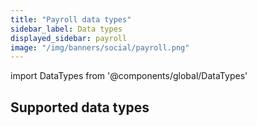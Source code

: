 ```yaml
---
title: "Payroll data types"
sidebar_label: Data types
displayed_sidebar: payroll
image: "/img/banners/social/payroll.png"
---
```


import DataTypes from '@components/global/DataTypes'

## Supported data types

<DataTypes product="payroll" urlPrefix="/sync-for-payroll-api#"/>

<br/>